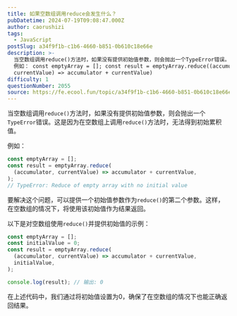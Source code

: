 ```yaml
---
title: 如果空数组调用reduce会发生什么？
pubDatetime: 2024-07-19T09:08:47.000Z
author: caorushizi
tags:
  - JavaScript
postSlug: a34f9f1b-c1b6-4660-b851-0b610c18e66e
description: >-
  当空数组调用reduce()方法时，如果没有提供初始值参数，则会抛出一个TypeError错误。这是因为在空数组上调用reduce()方法时，无法得到初始累积值。
  例如： const emptyArray = []; const result = emptyArray.reduce((accumulator,
  currentValue) => accumulator + currentValue)
difficulty: 1
questionNumber: 2055
source: https://fe.ecool.fun/topic/a34f9f1b-c1b6-4660-b851-0b610c18e66e
---
```


当空数组调用`reduce()`方法时，如果没有提供初始值参数，则会抛出一个`TypeError`错误。这是因为在空数组上调用`reduce()`方法时，无法得到初始累积值。

例如：

```javascript
const emptyArray = [];
const result = emptyArray.reduce(
  (accumulator, currentValue) => accumulator + currentValue,
);
// TypeError: Reduce of empty array with no initial value
```

要解决这个问题，可以提供一个初始值参数作为`reduce()`的第二个参数。这样，在空数组的情况下，将使用该初始值作为结果返回。

以下是对空数组使用`reduce()`并提供初始值的示例：

```javascript
const emptyArray = [];
const initialValue = 0;
const result = emptyArray.reduce(
  (accumulator, currentValue) => accumulator + currentValue,
  initialValue,
);

console.log(result); // 输出: 0
```

在上述代码中，我们通过将初始值设置为0，确保了在空数组的情况下也能正确返回结果。
